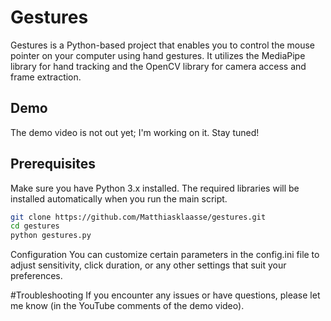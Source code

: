# Gestures

Gestures is a Python-based project that enables you to control the mouse pointer on your computer using hand gestures. It utilizes the MediaPipe library for hand tracking and the OpenCV library for camera access and frame extraction.

## Demo

The demo video is not out yet; I'm working on it. Stay tuned!

## Prerequisites

Make sure you have Python 3.x installed. The required libraries will be installed automatically when you run the main script.

```bash
git clone https://github.com/Matthiasklaasse/gestures.git
cd gestures
python gestures.py
```
Configuration
You can customize certain parameters in the config.ini file to adjust sensitivity, click duration, or any other settings that suit your preferences.

#Troubleshooting
If you encounter any issues or have questions, please let me know (in the YouTube comments of the demo video).
